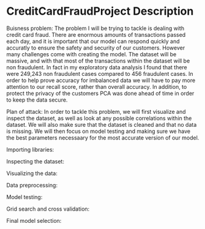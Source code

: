 # CreditCardFraudProject Description

Buisness problem: The problem I will be trying to tackle is dealing with credit card fraud. There are enormous amounts of transactions passed each day, and it is important that our model can respond quickly and accuratly to ensure the safety and security of our customers. However many challenges come with creating the model. The dataset will be massive, and with that most of the transactions within the dataset will be non fraudulent. In fact in my exploratory data analysis I found that there were 249,243 non fraudulent cases compared to 456 fraudulent cases. In order to help prove accuracy for imbalanced data we will have to pay more attention to our recall score, rather than overall accuracy. In addition, to protect the privacy of the customers PCA was done ahead of time in order to keep the data secure. 

Plan of attack: In order to tackle this problem, we will first visualize and inspect the dataset, as well as look at any possible correlations within the dataset. We will also make sure that the dataset is cleaned and that no data is missing. We will then focus on model testing and making sure we have the best parameters necessaary for the most accurate version of our model. 

Importing libraries: 

Inspecting the dataset:

Visualizing the data:

Data preprocessing:

Model testing:

Grid search and cross validation:

Final model selection:
